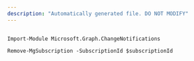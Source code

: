 ```yaml
---
description: "Automatically generated file. DO NOT MODIFY"
---
```


```powershellv1

Import-Module Microsoft.Graph.ChangeNotifications

Remove-MgSubscription -SubscriptionId $subscriptionId

```